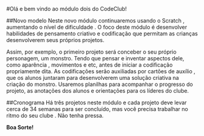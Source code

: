 #Olá e bem vindo ao módulo dois do CodeClub!
 
##Novo modelo
Neste novo módulo continuaremos usando o Scratch , aumentando o nível de dificuldade . O foco deste módulo é desenvolver habilidades de pensamento criativo e codificação que permitam as crianças desenvolverem seus próprios projetos.
 
Assim, por exemplo, o primeiro projeto será conceber o seu próprio personagem, um monstro. Tendo que pensar e inventar aspectos dele, como aparência , movimentos e etc, antes de iniciar a codificação propriamente dita. As codificações serão auxiliadas por cartões de auxílio , que os alunos juntaram para desenvolverem uma solução criativa na criação do monstro. Usaremos planilhas para acompanhar o progresso do projeto, as anotações dos alunos e orientações para os líderes do clube.
 
##Cronograma
Há três projetos neste módulo e cada projeto deve levar cerca de 34 semanas para ser concluído, mas você precisa trabalhar no ritmo do seu clube . Não tenha pressa.
 
__Boa Sorte!__

